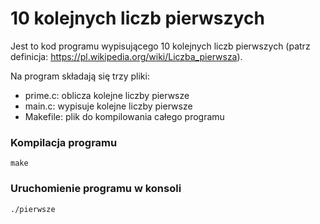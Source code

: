 # 10 kolejnych liczb pierwszych
Jest to kod programu wypisującego 10 kolejnych liczb pierwszych
(patrz definicja: https://pl.wikipedia.org/wiki/Liczba_pierwsza).

Na program składają się trzy pliki:
* prime.c: oblicza kolejne liczby pierwsze
* main.c: wypisuje kolejne liczby pierwsze
* Makefile: plik do kompilowania całego programu

### Kompilacja programu
``
make
``
### Uruchomienie programu w konsoli
``
./pierwsze
``


